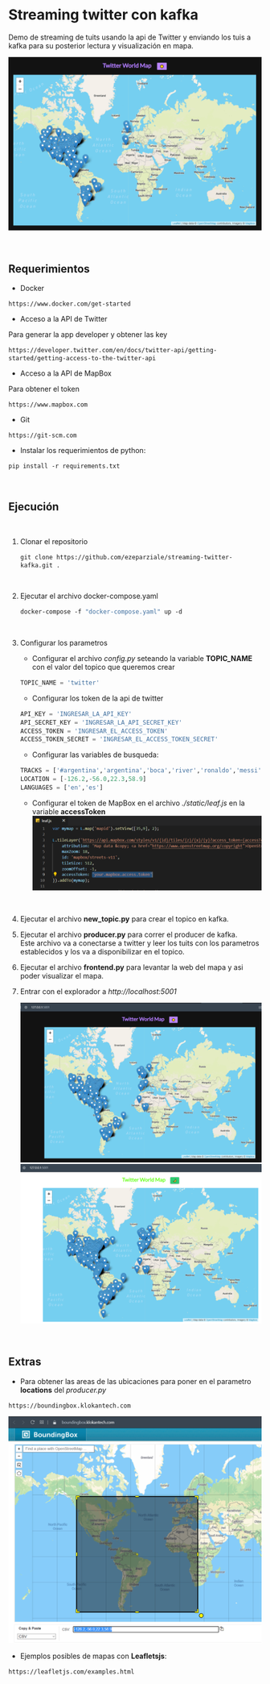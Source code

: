 # Streaming twitter con kafka

Demo de streaming de tuits usando la api de Twitter y enviando los tuis a kafka para su posterior lectura y visualización en mapa.

![image](./img/image1.PNG)  

&nbsp;

## Requerimientos

* Docker

```http
https://www.docker.com/get-started
```

* Acceso a la API de Twitter

Para generar la app developer y obtener las key

```http
https://developer.twitter.com/en/docs/twitter-api/getting-started/getting-access-to-the-twitter-api
```

* Acceso a la API de MapBox

Para obtener el token

```http
https://www.mapbox.com
```

* Git

```http
https://git-scm.com
```

* Instalar los requerimientos de python:
  
```console
pip install -r requirements.txt
```

&nbsp;

## Ejecución

&nbsp;

1. Clonar el repositorio

    ```console
    git clone https://github.com/ezeparziale/streaming-twitter-kafka.git .
    ```

    &nbsp;

2. Ejecutar el archivo docker-compose.yaml

    ```dockerfile
    docker-compose -f "docker-compose.yaml" up -d
    ```

    &nbsp;

3. Configurar los parametros

   * Configurar el archivo *config.py* seteando la variable **TOPIC_NAME** con el valor del topico que queremos crear

   ```python
   TOPIC_NAME = 'twitter'
   ```

   * Configurar los token de la api de twitter
  
   ```python
   API_KEY = 'INGRESAR_LA_API_KEY'
   API_SECRET_KEY = 'INGRESAR_LA_API_SECRET_KEY'
   ACCESS_TOKEN = 'INGRESAR_EL_ACCESS_TOKEN'
   ACCESS_TOKEN_SECRET = 'INGRESAR_EL_ACCESS_TOKEN_SECRET'
   ```

   * Configurar las variables de busqueda:
  
   ```python
   TRACKS = ['#argentina','argentina','boca','river','ronaldo','messi','psg','barcelona','manchesterd']
   LOCATION = [-126.2,-56.0,22.3,58.9]
   LANGUAGES = ['en','es']
   ```

   * Configurar el token de MapBox en el archivo *./static/leaf.js* en la variable **accessToken**
   ![image](./img/image5.PNG)  

   &nbsp;

4. Ejecutar el archivo **new_topic.py** para crear el topico en kafka.
    &nbsp;
5. Ejecutar el archivo **producer.py** para correr el producer de kafka.  
    Este archivo va a conectarse a twitter y leer los tuits con los parametros establecidos y los va a disponibilizar en el topico.
    &nbsp;
6. Ejecutar el archivo **frontend.py** para levantar la web del mapa y asi poder visualizar el mapa.
    &nbsp;
7. Entrar con el explorador a *http://localhost:5001*

    ![image](./img/image6.PNG)  
    ![image](./img/image7.PNG)  

    &nbsp;

## Extras

* Para obtener las areas de las ubicaciones para poner en el parametro **locations** del *producer.py*
  
```http
https://boundingbox.klokantech.com
```

![image](./img/image4.PNG)  

* Ejemplos posibles de mapas con **Leafletsjs**:
  
```http
https://leafletjs.com/examples.html
```
